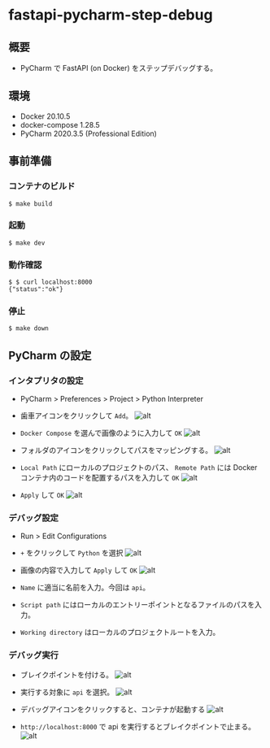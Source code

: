 # fastapi-pycharm-step-debug

## 概要
- PyCharm で FastAPI (on Docker) をステップデバッグする。

## 環境
- Docker 20.10.5
- docker-compose 1.28.5
- PyCharm 2020.3.5 (Professional Edition)

## 事前準備
### コンテナのビルド
```
$ make build
```

### 起動
```
$ make dev
```

### 動作確認
```
$ $ curl localhost:8000
{"status":"ok"}
```

### 停止
```
$ make down
```

## PyCharm の設定
### インタプリタの設定
- PyCharm > Preferences > Project > Python Interpreter
- 歯車アイコンをクリックして `Add`。
![alt](./images/1.png)

- `Docker Compose` を選んで画像のように入力して `OK`
![alt](./images/2.png)

- フォルダのアイコンをクリックしてパスをマッピングする。
![alt](./images/3.png)

- `Local Path` にローカルのプロジェクトのパス、 `Remote Path` には Docker コンテナ内のコードを配置するパスを入力して `OK`
![alt](./images/4.png)

- `Apply` して `OK`
![alt](./images/5.png)

### デバッグ設定
- Run > Edit Configurations
- `+` をクリックして `Python` を選択
![alt](./images/6.png)

- 画像の内容で入力して `Apply` して `OK`
![alt](./images/7.png)
- `Name` に適当に名前を入力。今回は `api`。
- `Script path` にはローカルのエントリーポイントとなるファイルのパスを入力。
- `Working directory` はローカルのプロジェクトルートを入力。

### デバッグ実行
- ブレイクポイントを付ける。
![alt](./images/8.png)

- 実行する対象に `api` を選択。
![alt](./images/9.png)

- デバッグアイコンをクリックすると、コンテナが起動する
![alt](./images/10.png)

- `http://localhost:8000` で api を実行するとブレイクポイントで止まる。
![alt](./images/11.png)
